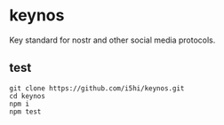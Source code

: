 # keynos

Key standard for nostr and other social media protocols.

## test

```
git clone https://github.com/i5hi/keynos.git
cd keynos
npm i
npm test
```

